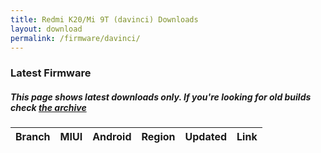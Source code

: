 ```yaml
---
title: Redmi K20/Mi 9T (davinci) Downloads
layout: download
permalink: /firmware/davinci/
---
```


### Latest Firmware
##### This page shows latest downloads only. If you're looking for old builds check [the archive](/archive/firmware/davinci/)


<div class="table-responsive-md">
<table id="firmware" class="compact table table-striped table-hover table-sm">
    <thead class="thead-dark">
        <tr>
            <th>Branch</th>
            <th>MIUI</th>
            <th>Android</th>
            <th>Region</th>
            <th>Updated</th>
            <th>Link</th>
        </tr>
    </thead>
    <script>loadFirmwareDownloads('davinci', 'latest')</script>
</table>
</div>
